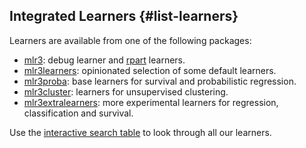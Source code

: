 ## Integrated Learners {#list-learners}

Learners are available from one of the following packages:

* [mlr3](https://mlr3.mlr-org.com): debug learner and [rpart](https://cran.r-project.org/package=rpart) learners.
* [mlr3learners](https://mlr3learners.mlr-org.com): opinionated selection of some default learners.
* [mlr3proba](https://mlr3proba.mlr-org.com): base learners for survival and probabilistic regression.
* [mlr3cluster](https://mlr3cluster.mlr-org.com): learners for unsupervised clustering.
* [mlr3extralearners](https://mlr3extralearners.mlr-org.com): more experimental learners for regression, classification and survival.

Use the [interactive search table](https://mlr3extralearners.mlr-org.com/articles/learners/list_learners.html) to look through all our learners.
